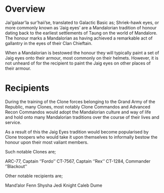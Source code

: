 # Overview

Jai’galaar’la sur’haii’se, translated to Galactic Basic as; Shriek-hawk eyes, or more commonly known as ‘Jaig eyes’ are a Mandalorian tradition of honour dating back to the earliest settlements of Taung on the world of Mandalore.
The honour marks a Mandalorian as having achieved a remarkable act of gallantry in the eyes of their Clan Chieftain.

When a Mandalorian is bestowed the honour they will typically paint a set of Jaig eyes onto their armour, most commonly on their helmets.
However, it is not unheard of for the recipient to paint the Jaig eyes on other places of their armour.

# Recipients

During the training of the Clone forces belonging to the Grand Army of the Republic, many Clones, most notably Clone Commandos and Advanced Recon Commandos would adopt the Mandalorian culture and way of life and hold onto many Mandalorian traditions over the course of their lives and service.

As a result of this the Jaig Eyes tradition would become popularised by Clone troopers who would take it upon themselves to informally bestow the honour upon their most valiant members.

Such notable Clones are;

ARC-77, Captain ‘’Fordo’’
CT-7567, Captain ‘’Rex’’
CT-1284, Commander ‘’Blackout’’

Other notable recipients are;

Mand’alor Fenn Shysha
Jedi Knight Caleb Dume
